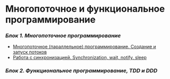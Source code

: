 # Многопоточное и функциональное программирование

### *Блок 1. Многопоточное программирование*
* [Многопоточное (параллельное) программирование. Создание и запуск потоков](https://github.com/AlexParog/Multithreading-FunctionalProgramming/tree/main/NMFP_ParallelProgramming_1_1_1/src/com/company)
* [Работа с синхронизацией. Synchronization, wait, notify, sleep](https://github.com/AlexParog/Multithreading-FunctionalProgramming/tree/main/NMFP_Synchronization_1_2_1/src/com/company)
### *Блок 2. Функциональное программирование, TDD и DDD*


